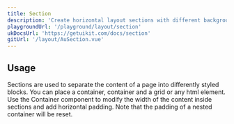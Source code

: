 ```yaml
---
title: Section
description: 'Create horizontal layout sections with different background colors and styles.'
playgroundUrl: '/playground/layout/section'
ukDocsUrl: 'https://getuikit.com/docs/section'
gitUrl: '/layout/AuSection.vue'
---
```


## Usage

Sections are used to separate the content of a page into differently styled blocks. You can place a container, container and a grid or any html element. Use the Container component to modify the width of the content inside sections and add horizontal padding. Note that the padding of a nested container will be reset.
